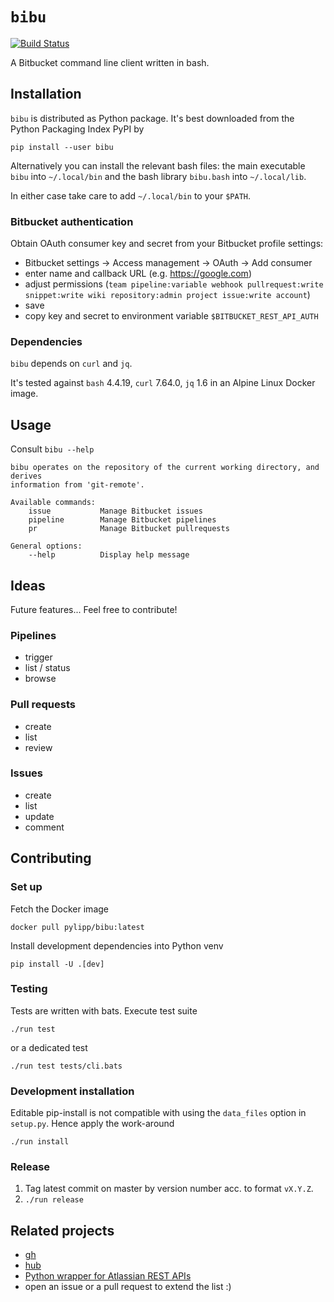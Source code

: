 # `bibu`
[![Build Status](https://travis-ci.org/pylipp/bibu.svg?branch=master)](https://travis-ci.org/pylipp/bibu)

A Bitbucket command line client written in bash.

## Installation

`bibu` is distributed as Python package. It's best downloaded from the Python Packaging Index PyPI by

    pip install --user bibu

Alternatively you can install the relevant bash files: the main executable `bibu` into `~/.local/bin` and the bash library `bibu.bash` into `~/.local/lib`.

In either case take care to add `~/.local/bin` to your `$PATH`.

### Bitbucket authentication

Obtain OAuth consumer key and secret from your Bitbucket profile settings:

- Bitbucket settings -> Access management -> OAuth -> Add consumer
- enter name and callback URL (e.g. https://google.com)
- adjust permissions (`team pipeline:variable webhook pullrequest:write snippet:write wiki repository:admin project issue:write account`)
- save
- copy key and secret to environment variable `$BITBUCKET_REST_API_AUTH`

### Dependencies

`bibu` depends on `curl` and `jq`.

It's tested against `bash` 4.4.19, `curl` 7.64.0, `jq` 1.6 in an Alpine Linux Docker image.

## Usage

Consult `bibu --help`

    bibu operates on the repository of the current working directory, and derives
    information from 'git-remote'.

    Available commands:
        issue           Manage Bitbucket issues
        pipeline        Manage Bitbucket pipelines
        pr              Manage Bitbucket pullrequests

    General options:
        --help          Display help message

## Ideas

Future features... Feel free to contribute!

### Pipelines

- trigger
- list / status
- browse

### Pull requests

- create
- list
- review

### Issues

- create
- list
- update
- comment

## Contributing

### Set up

Fetch the Docker image

    docker pull pylipp/bibu:latest

Install development dependencies into Python venv

    pip install -U .[dev]

### Testing

Tests are written with bats. Execute test suite

    ./run test

or a dedicated test

    ./run test tests/cli.bats

### Development installation

Editable pip-install is not compatible with using the `data_files` option in `setup.py`. Hence apply the work-around

    ./run install

### Release

1. Tag latest commit on master by version number acc. to format `vX.Y.Z`.
1. `./run release`

## Related projects

- [gh](https://github.com/cli/cli)
- [hub](https://github.com/github/hub)
- [Python wrapper for Atlassian REST APIs](https://github.com/atlassian-api/atlassian-python-api)
- open an issue or a pull request to extend the list :)
